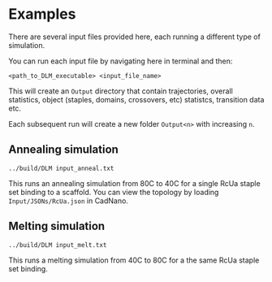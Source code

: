 # Examples

There are several input files provided here, each running a different type of simulation.

You can run each input file by navigating here in terminal and then:
```
<path_to_DLM_executable> <input_file_name>
```

This will create an `Output` directory that contain trajectories, overall statistics, object (staples, domains, crossovers, etc) statistcs, transition data etc.

Each subsequent run will create a new folder `Output<n>` with increasing `n`.

## Annealing simulation
```
../build/DLM input_anneal.txt
```
This runs an annealing simulation from 80C to 40C for a single RcUa staple set binding to a scaffold. You can view the topology by loading `Input/JSONs/RcUa.json` in CadNano.

## Melting simulation
```
../build/DLM input_melt.txt
```
This runs a melting simulation from 40C to 80C for a the same RcUa staple set binding.
